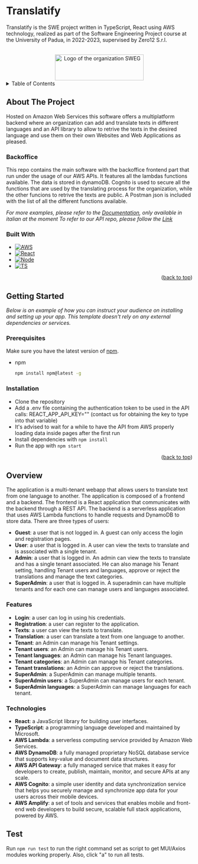 <a name="readme-top"></a>
# Translatify

Translatify is the SWE project written in TypeScript, React using AWS technology, realized as part of the Software Engineering Project course at the University of Padua, in 2022-2023, supervised by Zero12 S.r.l.

<!-- PROJECT LOGO -->
<br />
<div align="center">
  <a href="https://github.com/othneildrew/Best-README-Template">
    <img src="https://github.com/SWEG-Software-Engineering-Group/SWEG-Software-Engineering-Group.github.io/blob/main/img/sweg_logo.png" alt="Logo of the organization SWEG" width="240" height="70">
  </a>
</div>

<!-- TABLE OF CONTENTS -->
<details>
  <summary>Table of Contents</summary>
  <ol>
    <li>
      <a href="#about-the-project">About The Project</a>
      <ul>
        <li><a href="#backoffice">Backoffice</a></li>
        <li><a href="#built-with">Built With</a></li>
      </ul>
    </li>
    <li>
      <a href="#getting-started">Getting Started</a>
      <ul>
        <li><a href="#prerequisites">Prerequisites</a></li>
        <li><a href="#installation">Installation</a></li>
      </ul>
    </li>
    <li>
      <a href="#overview">Overview</a>
      <ul>
        <li><a href="#features">Features</a></li>
        <li><a href="#technologies">Technologies</a></li>
      </ul>
    </li>
    <li>
      <ul>
        <li><a href="#test">Test</a></li>
      </ul>
    </li>
  </ol>
</details>

<!-- ABOUT THE PROJECT -->
## About The Project

Hosted on Amazon Web Services this software offers a multiplatform backend where an organization can add and translate texts in different languages and an API library to allow to retrive the texts in the desired language and use them on their own Websites and Web Applications as pleased. 

### Backoffice

This repo contains the main software with the backoffice frontend part that run under the usage of our AWS APIs. It features all the lambdas functions available. The data is stored in dynamoDB. Cognito is used to secure all the functions that are used by the translating process for the organization, while the other funcions to retrive the texts are public. A Postman json is included with the list of all the different functions available.

_For more examples, please refer to the [Documentation](https://github.com/SWEG-Software-Engineering-Group/SWEG-Software-Engineering-Group.github.io/blob/main/pb/esterni/Manuale%20Sviluppatore/Manuale%20Sviluppatore.pdf), only available in italian at the moment_
_To refer to our API repo, please follow the [Link](https://github.com/SWEG-Software-Engineering-Group/API)_

### Built With

* [![AWS][AWS.com]][AWS-url]
* [![React][React.js]][React-url]
* [![Node][Node.js]][Node-url]
* [![TS][Typescript.js]][Typescript-url]

<p align="right">(<a href="#readme-top">back to top</a>)</p>

<!-- GETTING STARTED -->

## Getting Started

_Below is an example of how you can instruct your audience on installing and setting up your app. This template doesn't rely on any external dependencies or services._

### Prerequisites

Make sure you have the latest version of [npm][npm-url].
* npm
  ```sh
  npm install npm@latest -g
  ```

### Installation

- Clone the repository
- Add a .env file containing the authentication token to be used in the API calls: REACT_APP_API_KEY="" (contact us for obtaining the key to type into that variable)
- It's advised to wait for a while to have the API from AWS properly loading data inside pages after the first run
- Install dependencies with `npm install`
- Run the app with `npm start`

<p align="right">(<a href="#readme-top">back to top</a>)</p>

## Overview

The application is a multi-tenant webapp that allows users to translate text from one language to another. The application is composed of a frontend and a backend. The frontend is a React application that communicates with the backend through a REST API. The backend is a serverless application that uses AWS Lambda functions to handle requests and DynamoDB to store data.
There are three types of users:

- **Guest**: a user that is not logged in. A guest can only access the login and registration pages.
- **User**: a user that is logged in. A user can view the texts to translate and is associated with a single tenant.
- **Admin**: a user that is logged in. An admin can view the texts to translate and has a single tenant associated.
He can also manage his Tenant setting, handling Tenant users and languages, approve or reject the translations and manage the text categories.
- **SuperAdmin**: a user that is logged in. A superadmin can have multiple tenants and for each one can manage users and languages associated.

### Features

- **Login**: a user can log in using his credentials.
- **Registration**: a user can register to the application.
- **Texts**: a user can view the texts to translate.
- **Translation**: a user can translate a text from one language to another.
- **Tenant**: an Admin can manage his Tenant settings.
- **Tenant users**: an Admin can manage his Tenant users.
- **Tenant languages**: an Admin can manage his Tenant languages.
- **Tenant categories**: an Admin can manage his Tenant categories.
- **Tenant translations**: an Admin can approve or reject the translations.
- **SuperAdmin**: a SuperAdmin can manage multiple tenants.
- **SuperAdmin users**: a SuperAdmin can manage users for each tenant.
- **SuperAdmin languages**: a SuperAdmin can manage languages for each tenant.

### Technologies

- **React**: a JavaScript library for building user interfaces.
- **TypeScript**: a programming language developed and maintained by Microsoft.
- **AWS Lambda**: a serverless computing service provided by Amazon Web Services.
- **AWS DynamoDB**: a fully managed proprietary NoSQL database service that supports key-value and document data structures.
- **AWS API Gateway**: a fully managed service that makes it easy for developers to create, publish, maintain, monitor, and secure APIs at any scale.
- **AWS Cognito**: a simple user identity and data synchronization service that helps you securely manage and synchronize app data for your users across their mobile devices.
- **AWS Amplify**: a set of tools and services that enables mobile and front-end web developers to build secure, scalable full stack applications, powered by AWS.

## Test

Run `npm run test` to run the right command set as script to get MUI/Axios modules working properly.
Also, click "a" to run all tests.

<!-- MARKDOWN LINKS & IMAGES -->
<!-- https://www.markdownguide.org/basic-syntax/#reference-style-links -->
[AWS.com]: https://img.shields.io/badge/AWS-%23FF9900.svg?style=for-the-badge&logo=amazon-aws&logoColor=white
[AWS-url]: https://aws.amazon.com/
[React.js]: https://img.shields.io/badge/React-20232A?style=for-the-badge&logo=react&logoColor=61DAFB
[React-url]: https://reactjs.org/
[Node.js]: https://img.shields.io/badge/node.js-6DA55F?style=for-the-badge&logo=node.js&logoColor=white
[Node-url]: https://nodejs.org/
[Typescript.js]: https://img.shields.io/badge/typescript-%23007ACC.svg?style=for-the-badge&logo=typescript&logoColor=white
[Typescript-url]: https://www.typescriptlang.org/
[npm-url]: https://docs.npmjs.com/downloading-and-installing-node-js-and-npm
[aws-cli-url]: https://docs.aws.amazon.com/cli/latest/userguide/getting-started-install.html
